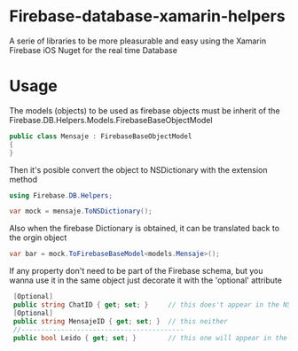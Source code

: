 # Firebase-database-xamarin-helpers
A serie of libraries to be more pleasurable and easy using the Xamarin Firebase iOS Nuget for the real time Database

# Usage

The models (objects) to be used as firebase objects must be inherit of the Firebase.DB.Helpers.Models.FirebaseBaseObjectModel
   
   ```cs
   public class Mensaje : FirebaseBaseObjectModel
   {
   }
   ```

Then it's posible convert the object to NSDictionary with the extension method
   ```cs
   using Firebase.DB.Helpers;

   var mock = mensaje.ToNSDictionary();
   ```

Also when the firebase Dictionary is obtained, it can be translated back to the orgin object
   ```cs
   var bar = mock.ToFirebaseBaseModel<models.Mensaje>();
   ```

If any property don't need to be part of the Firebase schema, but you wanna use it in the same object just decorate it with the 'optional' attribute
   ```cs
    [Optional]
    public string ChatID { get; set; }     // this does't appear in the NSDictionary 
    [Optional]
	public string MensajeID { get; set; }  // this neither
    //-----------------------------------------
	public bool Leido { get; set; }        // this one will appear in the NSDictionary
   ```